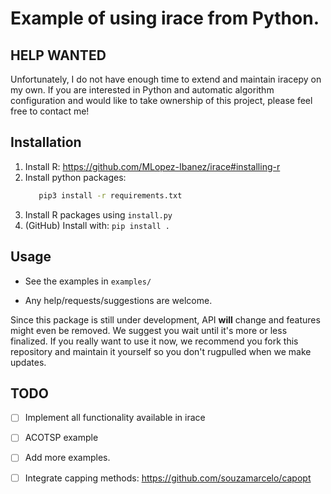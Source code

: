 # Example of using irace from Python. #

## HELP WANTED

Unfortunately, I do not have enough time to extend and maintain iracepy on my own. If you are interested in Python and automatic algorithm configuration and would like to take ownership of this project, please feel free to contact me!

## Installation

  1. Install R: https://github.com/MLopez-Ibanez/irace#installing-r
  1. Install python packages:
     ```bash
        pip3 install -r requirements.txt
     ```
  1. Install R packages using `install.py`
  1. (GitHub) Install with: `pip install .`

## Usage

 * See the examples in `examples/`
 
 * Any help/requests/suggestions are welcome.

Since this package is still under development, API **will** change and features might even be removed. We suggest you wait until it's more or less finalized. If you really want to use it now, we recommend you fork this repository and maintain it yourself so you don't rugpulled when we make updates.
 
## TODO

 - [ ] Implement all functionality available in irace
 - [ ] ACOTSP example
 - [ ] Add more examples.
 - [ ] Integrate capping methods: https://github.com/souzamarcelo/capopt



